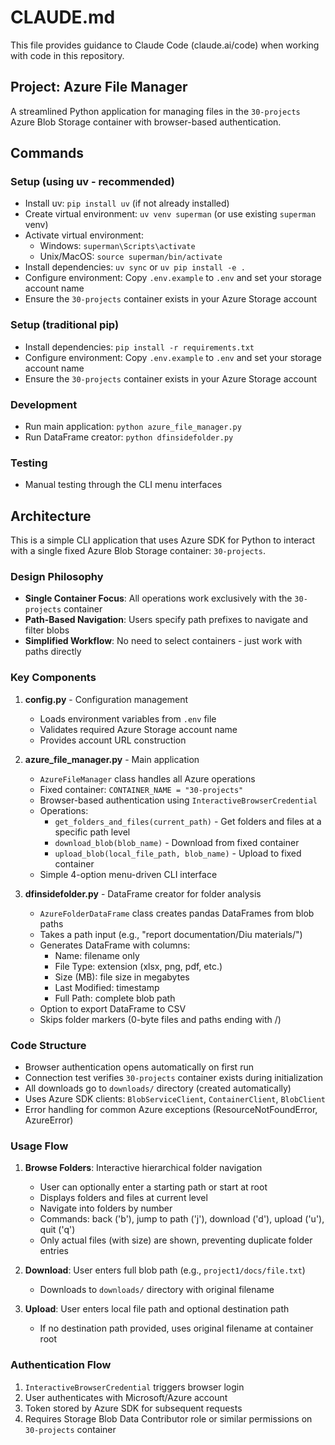 # CLAUDE.md

This file provides guidance to Claude Code (claude.ai/code) when working with code in this repository.

## Project: Azure File Manager

A streamlined Python application for managing files in the `30-projects` Azure Blob Storage container with browser-based authentication.

## Commands

### Setup (using uv - recommended)
- Install uv: `pip install uv` (if not already installed)
- Create virtual environment: `uv venv superman` (or use existing `superman` venv)
- Activate virtual environment:
  - Windows: `superman\Scripts\activate`
  - Unix/MacOS: `source superman/bin/activate`
- Install dependencies: `uv sync` or `uv pip install -e .`
- Configure environment: Copy `.env.example` to `.env` and set your storage account name
- Ensure the `30-projects` container exists in your Azure Storage account

### Setup (traditional pip)
- Install dependencies: `pip install -r requirements.txt`
- Configure environment: Copy `.env.example` to `.env` and set your storage account name
- Ensure the `30-projects` container exists in your Azure Storage account

### Development
- Run main application: `python azure_file_manager.py`
- Run DataFrame creator: `python dfinsidefolder.py`

### Testing
- Manual testing through the CLI menu interfaces

## Architecture

This is a simple CLI application that uses Azure SDK for Python to interact with a single fixed Azure Blob Storage container: `30-projects`.

### Design Philosophy

- **Single Container Focus**: All operations work exclusively with the `30-projects` container
- **Path-Based Navigation**: Users specify path prefixes to navigate and filter blobs
- **Simplified Workflow**: No need to select containers - just work with paths directly

### Key Components

1. **config.py** - Configuration management
   - Loads environment variables from `.env` file
   - Validates required Azure Storage account name
   - Provides account URL construction

2. **azure_file_manager.py** - Main application
   - `AzureFileManager` class handles all Azure operations
   - Fixed container: `CONTAINER_NAME = "30-projects"`
   - Browser-based authentication using `InteractiveBrowserCredential`
   - Operations:
     - `get_folders_and_files(current_path)` - Get folders and files at a specific path level
     - `download_blob(blob_name)` - Download from fixed container
     - `upload_blob(local_file_path, blob_name)` - Upload to fixed container
   - Simple 4-option menu-driven CLI interface

3. **dfinsidefolder.py** - DataFrame creator for folder analysis
   - `AzureFolderDataFrame` class creates pandas DataFrames from blob paths
   - Takes a path input (e.g., "report documentation/Diu materials/")
   - Generates DataFrame with columns:
     - Name: filename only
     - File Type: extension (xlsx, png, pdf, etc.)
     - Size (MB): file size in megabytes
     - Last Modified: timestamp
     - Full Path: complete blob path
   - Option to export DataFrame to CSV
   - Skips folder markers (0-byte files and paths ending with /)

### Code Structure

- Browser authentication opens automatically on first run
- Connection test verifies `30-projects` container exists during initialization
- All downloads go to `downloads/` directory (created automatically)
- Uses Azure SDK clients: `BlobServiceClient`, `ContainerClient`, `BlobClient`
- Error handling for common Azure exceptions (ResourceNotFoundError, AzureError)

### Usage Flow

1. **Browse Folders**: Interactive hierarchical folder navigation
   - User can optionally enter a starting path or start at root
   - Displays folders and files at current level
   - Navigate into folders by number
   - Commands: back ('b'), jump to path ('j'), download ('d'), upload ('u'), quit ('q')
   - Only actual files (with size) are shown, preventing duplicate folder entries

2. **Download**: User enters full blob path (e.g., `project1/docs/file.txt`)
   - Downloads to `downloads/` directory with original filename

3. **Upload**: User enters local file path and optional destination path
   - If no destination path provided, uses original filename at container root

### Authentication Flow

1. `InteractiveBrowserCredential` triggers browser login
2. User authenticates with Microsoft/Azure account
3. Token stored by Azure SDK for subsequent requests
4. Requires Storage Blob Data Contributor role or similar permissions on `30-projects` container
